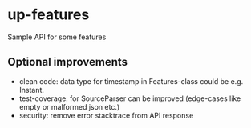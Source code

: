 # up-features
Sample API for some features


## Optional improvements
- clean code: data type for timestamp in Features-class could be e.g. Instant.
- test-coverage: for SourceParser can be improved (edge-cases like empty or malformed json etc.)
- security: remove error stacktrace from API response